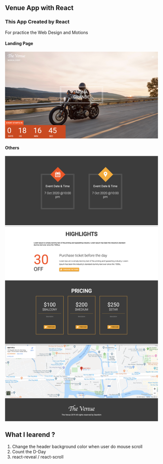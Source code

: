 ## Venue App with React

### This App Created by React

For practice the Web Design and Motions

#### Landing Page
![Frist_Page](./src/screenshot/firstpage.png)

#### Others
![Second_Page](./src/screenshot/secondpage.png)
![Second_Page](./src/screenshot/thirdpage.png)
![Second_Page](./src/screenshot/fourthpage.png)
![Second_Page](./src/screenshot/fifthpage.png)

## What I learend ?

1. Change the header background color when user do mouse scroll 
2. Count the D-Day
3. react-reveal / react-scroll 

